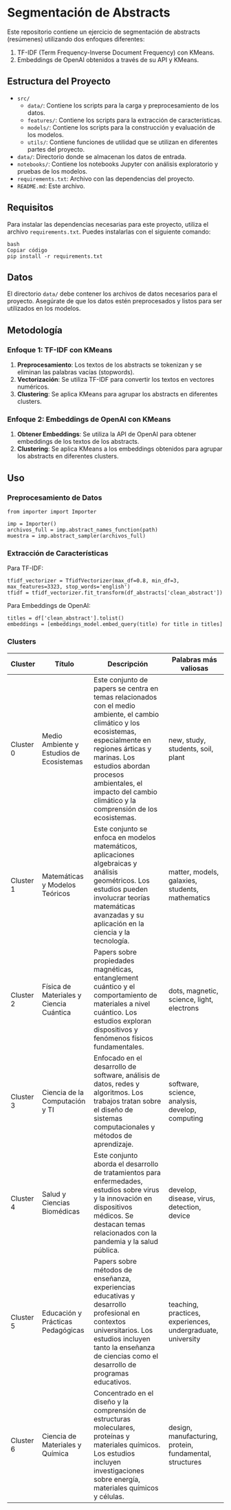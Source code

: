 # Segmentación de Abstracts

Este repositorio contiene un ejercicio de segmentación de abstracts (resúmenes) utilizando dos enfoques diferentes:

1. TF-IDF (Term Frequency-Inverse Document Frequency) con KMeans.
2. Embeddings de OpenAI obtenidos a través de su API y KMeans.

## Estructura del Proyecto

- `src/`
  - `data/`: Contiene los scripts para la carga y preprocesamiento de los datos.
  - `features/`: Contiene los scripts para la extracción de características.
  - `models/`: Contiene los scripts para la construcción y evaluación de los modelos.
  - `utils/`: Contiene funciones de utilidad que se utilizan en diferentes partes del proyecto.
- `data/`: Directorio donde se almacenan los datos de entrada.
- `notebooks/`: Contiene los notebooks Jupyter con análisis exploratorio y pruebas de los modelos.
- `requirements.txt`: Archivo con las dependencias del proyecto.
- `README.md`: Este archivo.

## Requisitos

Para instalar las dependencias necesarias para este proyecto, utiliza el archivo `requirements.txt`. Puedes instalarlas con el siguiente comando:

```
bash
Copiar código
pip install -r requirements.txt
```

## Datos

El directorio `data/` debe contener los archivos de datos necesarios para el proyecto. Asegúrate de que los datos estén preprocesados y listos para ser utilizados en los modelos.

## Metodología

### Enfoque 1: TF-IDF con KMeans

1. **Preprocesamiento**: Los textos de los abstracts se tokenizan y se eliminan las palabras vacías (stopwords).
2. **Vectorización**: Se utiliza TF-IDF para convertir los textos en vectores numéricos.
3. **Clustering**: Se aplica KMeans para agrupar los abstracts en diferentes clusters.

### Enfoque 2: Embeddings de OpenAI con KMeans

1. **Obtener Embeddings**: Se utiliza la API de OpenAI para obtener embeddings de los textos de los abstracts.
2. **Clustering**: Se aplica KMeans a los embeddings obtenidos para agrupar los abstracts en diferentes clusters.

## Uso

### Preprocesamiento de Datos

```
from importer import Importer

imp = Importer()
archivos_full = imp.abstract_names_function(path)
muestra = imp.abstract_sampler(archivos_full)
```

### Extracción de Características

Para TF-IDF:

```
tfidf_vectorizer = TfidfVectorizer(max_df=0.8, min_df=3, max_features=3323, stop_words='english')
tfidf = tfidf_vectorizer.fit_transform(df_abstracts['clean_abstract'])
```

Para Embeddings de OpenAI:

```
titles = df['clean_abstract'].tolist()
embeddings = [embeddings_model.embed_query(title) for title in titles]
```

### Clusters

| Cluster   | Título                                   | Descripción                                                  | Palabras más valiosas                                       |
| --------- | ---------------------------------------- | ------------------------------------------------------------ | ----------------------------------------------------------- |
| Cluster 0 | Medio Ambiente y Estudios de Ecosistemas | Este conjunto de papers se centra en temas relacionados con el medio ambiente, el cambio climático y los ecosistemas, especialmente en regiones árticas y marinas. Los estudios abordan procesos ambientales, el impacto del cambio climático y la comprensión de los ecosistemas. | new, study, students, soil, plant                           |
| Cluster 1 | Matemáticas y Modelos Teóricos           | Este conjunto se enfoca en modelos matemáticos, aplicaciones algebraicas y análisis geométricos. Los estudios pueden involucrar teorías matemáticas avanzadas y su aplicación en la ciencia y la tecnología. | matter, models, galaxies, students, mathematics             |
| Cluster 2 | Física de Materiales y Ciencia Cuántica  | Papers sobre propiedades magnéticas, entanglement cuántico y el comportamiento de materiales a nivel cuántico. Los estudios exploran dispositivos y fenómenos físicos fundamentales. | dots, magnetic, science, light, electrons                   |
| Cluster 3 | Ciencia de la Computación y TI           | Enfocado en el desarrollo de software, análisis de datos, redes y algoritmos. Los trabajos tratan sobre el diseño de sistemas computacionales y métodos de aprendizaje. | software, science, analysis, develop, computing             |
| Cluster 4 | Salud y Ciencias Biomédicas              | Este conjunto aborda el desarrollo de tratamientos para enfermedades, estudios sobre virus y la innovación en dispositivos médicos. Se destacan temas relacionados con la pandemia y la salud pública. | develop, disease, virus, detection, device                  |
| Cluster 5 | Educación y Prácticas Pedagógicas        | Papers sobre métodos de enseñanza, experiencias educativas y desarrollo profesional en contextos universitarios. Los estudios incluyen tanto la enseñanza de ciencias como el desarrollo de programas educativos. | teaching, practices, experiences, undergraduate, university |
| Cluster 6 | Ciencia de Materiales y Química          | Concentrado en el diseño y la comprensión de estructuras moleculares, proteínas y materiales químicos. Los estudios incluyen investigaciones sobre energía, materiales químicos y células. | design, manufacturing, protein, fundamental, structures     |